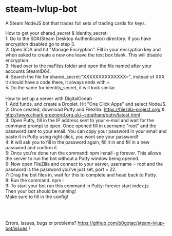 # steam-lvlup-bot
A Steam NodeJS bot that trades full sets of trading cards for keys.

How to get your shared_secret & identity_secret:
<br>1: Go to the SDA(Steam Desktop Authenticator) directory. If you have encryption disabled go to step 3.
<br>2: Open SDA and hit "Manage Encryption". Fill in your encryption key and when asked to create a new one leave the text box blank. This will disable encryption.
<br>3: Head over to the maFiles folder and open the file named after your accounts SteamID64.
<br>4: Search the file for shared_secret:"XXXXXXXXXXXXXX=", instead of XXX it should have a code there, it always ends with =
<br>5: Do the same for identity_secret, it will look similar.
<br>
<br>How to set up a server with DigitalOcean
<br>1: Add funds, and create a Droplet. Hit "One Click Apps" and select NodeJS.
<br>2: Once created, download Putty and Filezilla: https://filezilla-project.org/ & http://www.chiark.greenend.org.uk/~sgtatham/putty/latest.html
<br>3: Open Putty, fill in the IP address sent to your e-mail and wait for the command prompt to open. Once opened fill in username "root" and the password sent to your email. You can copy your password in your email and paste it in Putty using right click, you wont see your password!
<br>4: It will ask you to fill in the password again, fill it in and fill in a new password and confirm it.
<br>5: Once you're done run the command: npm install -g forever. This allows the server to run the bot without a Putty window being opened.
<br>6: Now open FileZilla and connect to your server, username = root and the password is the password you've just set, port = 22.
<br>7: Drag the bot files in, wait for this to complete and head back to Putty.
<br>8: Run the command: npm i
<br>9: To start your bot run this command in Putty: forever start index.js
<br>Then your bot should be running!
<br>Make sure to fill in the config!

<br><br><br>Errors, issues, bugs or problems? https://github.com/b0gotac/steam-lvlup-bot/issues !
